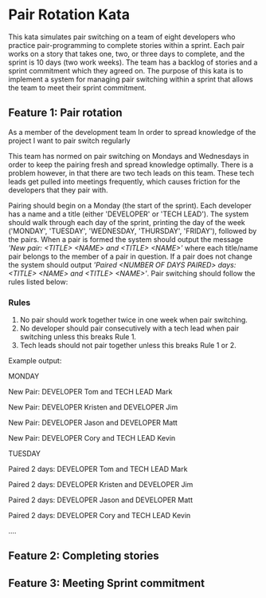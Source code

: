 # Pair Rotation Kata

This kata simulates pair switching on a team of eight developers who practice pair-programming to complete stories within a sprint. Each pair works on a story that takes one, two, or three days to complete, and the sprint is 10 days (two work weeks). The team has a backlog of stories and a sprint commitment which they agreed on. The purpose of this kata is to implement a system for managing pair switching within a sprint that allows the team to meet their sprint commitment.

## Feature 1: Pair rotation

As a member of the development team
In order to spread knowledge of the project
I want to pair switch regularly

This team has normed on pair switching on Mondays and Wednesdays in order to keep the pairing fresh and spread knowledge optimally. There is a problem however, in that there are two tech leads on this team.  These tech leads get pulled into meetings frequently, which causes friction for the developers that they pair with.

Pairing should begin on a Monday (the start of the sprint). Each developer has a name and a title (either 'DEVELOPER' or 'TECH LEAD').  The system should walk through each day of the sprint, printing the day of the week ('MONDAY', 'TUESDAY', 'WEDNESDAY, 'THURSDAY', 'FRIDAY'), followed by the pairs. When a pair is formed the system should output the message *'New pair: &lt;TITLE&gt; &lt;NAME&gt; and &lt;TITLE&gt; &lt;NAME&gt;'* where each title/name pair belongs to the member of a pair in question.  If a pair does not change the system should output *'Paired &lt;NUMBER OF DAYS PAIRED&gt; days: &lt;TITLE&gt; &lt;NAME&gt; and &lt;TITLE&gt; &lt;NAME&gt;'*. Pair switching should follow the rules listed below:

### Rules

1. No pair should work together twice in one week when pair switching.
2. No developer should pair consecutively with a tech lead when pair switching unless this breaks Rule 1.
3. Tech leads should not pair together unless this breaks Rule 1 or 2.

Example output:

MONDAY

New Pair: DEVELOPER Tom and TECH LEAD Mark

New Pair: DEVELOPER Kristen and DEVELOPER Jim

New Pair: DEVELOPER Jason and DEVELOPER Matt

New Pair: DEVELOPER Cory and TECH LEAD Kevin

TUESDAY

Paired 2 days: DEVELOPER Tom and TECH LEAD Mark

Paired 2 days: DEVELOPER Kristen and DEVELOPER Jim

Paired 2 days: DEVELOPER Jason and DEVELOPER Matt

Paired 2 days: DEVELOPER Cory and TECH LEAD Kevin

....

## Feature 2: Completing stories

## Feature 3: Meeting Sprint commitment
